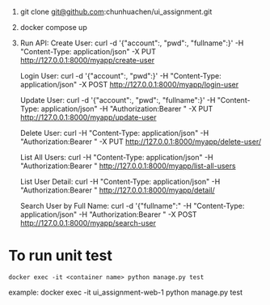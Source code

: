 1. git clone git@github.com:chunhuachen/ui_assignment.git

2. docker compose up

3. Run API:
    Create User:
        curl -d '{"account":<user account>, "pwd":<user passowrd>, "fullname":<full name>}' -H "Content-Type: application/json" -X PUT http://127.0.0.1:8000/myapp/create-user

    Login User:
        curl -d '{"account":<user account>, "pwd":<user passowrd>}' -H "Content-Type: application/json" -X POST http://127.0.0.1:8000/myapp/login-user

    Update User:
        curl -d '{"account":<user account>, "pwd":<the password you want to update>, "fullname":<the full name you want to update>}' -H "Content-Type: application/json" -H "Authorization:Bearer <Token>" -X PUT http://127.0.0.1:8000/myapp/update-user

    Delete User:
        curl -H "Content-Type: application/json" -H "Authorization:Bearer <Token>" -X PUT  http://127.0.0.1:8000/myapp/delete-user/<user account>

    List All Users:
        curl -H "Content-Type: application/json" -H "Authorization:Bearer <Token>" http://127.0.0.1:8000/myapp/list-all-users

    List User Detail:
        curl -H "Content-Type: application/json" -H "Authorization:Bearer <Token>" http://127.0.0.1:8000/myapp/detail/<user account>

    Search User by Full Name:
        curl -d '{"fullname":<full name>" -H "Content-Type: application/json" -H "Authorization:Bearer <Token>" -X POST http://127.0.0.1:8000/myapp/search-user


# To run unit test
    docker exec -it <container name> python manage.py test
example:
    docker exec -it ui_assignment-web-1 python manage.py test
